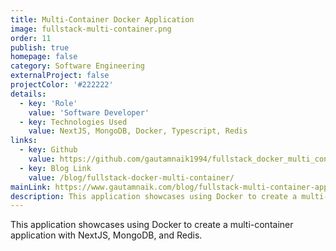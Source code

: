 ```yaml
---
title: Multi-Container Docker Application
image: fullstack-multi-container.png
order: 11
publish: true
homepage: false
category: Software Engineering
externalProject: false
projectColor: '#222222'
details:
  - key: 'Role'
    value: 'Software Developer'
  - key: Technologies Used
    value: NextJS, MongoDB, Docker, Typescript, Redis
links:
  - key: Github
    value: https://github.com/gautamnaik1994/fullstack_docker_multi_container/
  - key: Blog Link
    value: /blog/fullstack-docker-multi-container/
mainLink: https://www.gautamnaik.com/blog/fullstack-multi-container-app/
description: This application showcases using Docker to create a multi-container application with NextJS, MongoDB, and Redis.
---
```


<!--StartFragment-->

This application showcases using Docker to create a multi-container application with NextJS, MongoDB, and Redis.

<!--EndFragment-->
